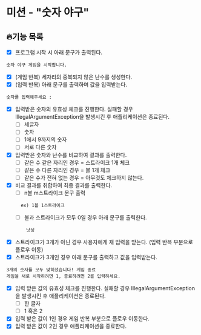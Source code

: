 # 미션 - "숫자 야구"

## 🔥기능 목록
- [x] 프로그램 시작 시 아래 문구가 출력된다.
```
숫자 야구 게임을 시작합니다.
```
- [x] (게임 반복) 세자리의 중복되지 않은 난수를 생성한다.
- [x] (입력 반복) 아래 문구를 출력하며 값을 입력받는다.
```
숫자를 입력해주세요 : 
```
- [x] 입력받은 숫자의 유효성 체크를 진행한다. 실패할 경우 IllegalArgumentException을 발생시킨 후 애플리케이션은 종료된다.  
    - [ ] 세글자
    - [ ] 숫자
    - [ ] 1에서 9까지의 숫자
    - [ ] 서로 다른 숫자
- [x] 입력받은 숫자와 난수를 비교하여 결과를 출력한다.
    - [ ] 같은 수 같은 자리인 경우 = 스트라이크 1개 체크
    - [ ] 같은 수 다른 자리인 경우 = 볼 1개 체크
    - [ ] 같은 수가 전혀 없는 경우 = 아무것도 체크하지 않는다.
- [x] 비교 결과를 취합하여 최종 결과를 출력한다.
    - [ ] n볼 m스트라이크 문구 출력
  ```
    ex) 1볼 1스트라이크
  ```
    - [ ] 볼과 스트라이크가 모두 0일 경우 아래 문구를 출력한다.
    ```
        낫싱
    ```
- [x] 스트라이크가 3개가 아닌 경우 사용자에게 재 입력을 받는다. (입력 반복 부분으로 플로우 이동) 
- [x] 스트라이크가 3개인 경우 아래 문구를 출력하고 값을 입력받는다.
``` 
3개의 숫자를 모두 맞히셨습니다! 게임 종료
게임을 새로 시작하려면 1, 종료하려면 2를 입력하세요.
```
- [x] 입력 받은 값의 유효성 체크를 진행한다. 실패할 경우 IllegalArgumentException을 발생시킨 후 애플리케이션은 종료된다.
  - [ ] 한 글자
  - [ ] 1 혹은 2
- [x] 입력 받은 값이 1인 경우 게임 반복 부분으로 플로우 이동한다.
- [x] 입력 받은 값이 2인 경우 애플리케이션을 종료한다.